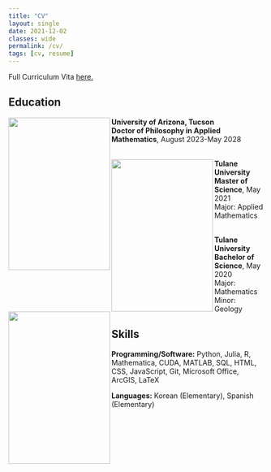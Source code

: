 ```yaml
---
title: "CV"
layout: single
date: 2021-12-02
classes: wide
permalink: /cv/
tags: [cv, resume]
---
```


<!-- ---
title: "CV"
layout: single
created_at: 2021-12-02
last_modified_at: 2024-12-23
classes: wide
permalink: /cv/
--- -->

Full Curriculum Vita <a href = "https://drive.google.com/file/d/10a9SlDgHYIlE4QByoiTXN-C1mCSMW47i/view?usp=sharing" target = "_blank">here.</a>

## Education 

<img align="left" width="200" height="300" src="/assets/images/university_of_arizona_logo.webp">

**University of Arizona, Tucson**  
**Doctor of Philosophy in Applied Mathematics**, August 2023-May 2028  
&nbsp;

<img align="left" width="200" height="300" src="/assets/images/tulane_logo.jpeg">

**Tulane University**  
**Master of Science**, May 2021  
Major: Applied Mathematics  
&nbsp;

<img align="left" width="200" height="300" src="/assets/images/tulane_logo.jpeg">

**Tulane University**  
**Bachelor of Science**, May 2020  
Major: Mathematics  
Minor: Geology

## Skills 
**Programming/Software:** Python, Julia, R, Mathematica, CUDA, MATLAB, SQL, HTML, CSS, JavaScript, Git, Microsoft Office, ArcGIS, LaTeX 

**Languages:** Korean (Elementary), Spanish (Elementary)